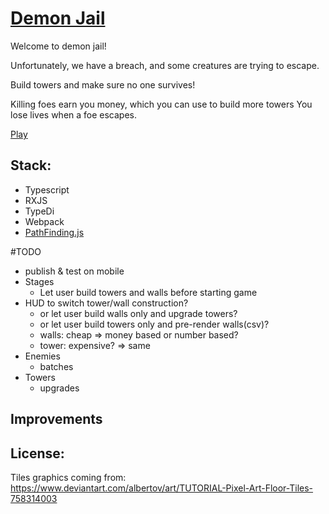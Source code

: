 # [Demon Jail](https://domi7777.github.io/mini-games/demon-jail/dist/)
Welcome to demon jail!

Unfortunately, we have a breach, and some creatures are trying to escape.

Build towers and make sure no one survives!

Killing foes earn you money, which you can use to build more towers
You lose lives when a foe escapes.

[Play](https://domi7777.github.io/mini-games/demon-jail/dist/)

## Stack:
- Typescript
- RXJS
- TypeDi
- Webpack
- [PathFinding.js](https://github.com/qiao/PathFinding.js)

#TODO
- publish & test on mobile
- Stages
  - Let user build towers and walls before starting game
- HUD to switch tower/wall construction?
  - or let user build walls only and upgrade towers?
  - or let user build towers only and pre-render walls(csv)?
  - walls: cheap => money based or number based?
  - tower: expensive? => same
- Enemies
    - batches
- Towers
    - upgrades
## Improvements

## License:
Tiles graphics coming from:
https://www.deviantart.com/albertov/art/TUTORIAL-Pixel-Art-Floor-Tiles-758314003

